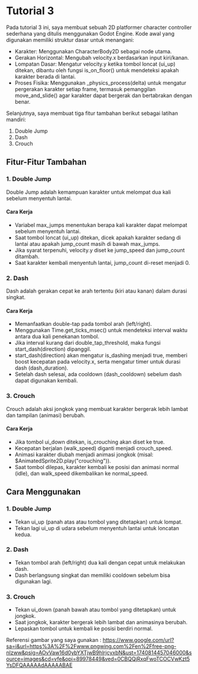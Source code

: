 # Tutorial 3

Pada tutorial 3 ini, saya membuat sebuah 2D platformer character controller sederhana yang ditulis menggunakan Godot Engine. Kode awal yang digunakan memiliki struktur dasar untuk menangani:
- Karakter: Menggunakan CharacterBody2D sebagai node utama.
- Gerakan Horizontal: Mengubah velocity.x berdasarkan input kiri/kanan.
- Lompatan Dasar: Mengatur velocity.y ketika tombol loncat (ui_up) ditekan, dibantu oleh fungsi is_on_floor() untuk mendeteksi apakah karakter berada di lantai.
- Proses Fisika: Menggunakan _physics_process(delta) untuk mengatur pergerakan karakter setiap frame, termasuk pemanggilan move_and_slide() agar karakter dapat bergerak dan bertabrakan dengan benar.

Selanjutnya, saya membuat tiga fitur tambahan berikut sebagai latihan mandiri:
1. Double Jump
2. Dash
3. Crouch

## Fitur-Fitur Tambahan
### 1. Double Jump
Double Jump adalah kemampuan karakter untuk melompat dua kali sebelum menyentuh lantai.
#### Cara Kerja
- Variabel max_jumps menentukan berapa kali karakter dapat melompat sebelum menyentuh lantai.
- Saat tombol loncat (ui_up) ditekan, dicek apakah karakter sedang di lantai atau apakah jump_count masih di bawah max_jumps.
- Jika syarat terpenuhi, velocity.y diset ke jump_speed dan jump_count ditambah.
- Saat karakter kembali menyentuh lantai, jump_count di-reset menjadi 0.

### 2. Dash
Dash adalah gerakan cepat ke arah tertentu (kiri atau kanan) dalam durasi singkat.
#### Cara Kerja
- Memanfaatkan double-tap pada tombol arah (left/right).
- Menggunakan Time.get_ticks_msec() untuk mendeteksi interval waktu antara dua kali penekanan tombol.
- Jika interval kurang dari double_tap_threshold, maka fungsi start_dash(direction) dipanggil.
- start_dash(direction) akan mengatur is_dashing menjadi true, memberi boost kecepatan pada velocity.x, serta mengatur timer untuk durasi dash (dash_duration).
- Setelah dash selesai, ada cooldown (dash_cooldown) sebelum dash dapat digunakan kembali.

### 3. Crouch
Crouch adalah aksi jongkok yang membuat karakter bergerak lebih lambat dan tampilan (animasi) berubah.
#### Cara Kerja
- Jika tombol ui_down ditekan, is_crouching akan diset ke true.
- Kecepatan berjalan (walk_speed) diganti menjadi crouch_speed.
- Animasi karakter diubah menjadi animasi jongkok (misal: $AnimatedSprite2D.play("crouching")).
- Saat tombol dilepas, karakter kembali ke posisi dan animasi normal (idle), dan walk_speed dikembalikan ke normal_speed.

## Cara Menggunakan
### 1. Double Jump
- Tekan ui_up (panah atas atau tombol yang ditetapkan) untuk lompat.
- Tekan lagi ui_up di udara sebelum menyentuh lantai untuk loncatan kedua.
### 2. Dash
- Tekan tombol arah (left/right) dua kali dengan cepat untuk melakukan dash.
- Dash berlangsung singkat dan memiliki cooldown sebelum bisa digunakan lagi.
### 3. Crouch
- Tekan ui_down (panah bawah atau tombol yang ditetapkan) untuk jongkok.
- Saat jongkok, karakter bergerak lebih lambat dan animasinya berubah.
- Lepaskan tombol untuk kembali ke posisi berdiri normal.

Referensi gambar yang saya gunakan : https://www.google.com/url?sa=i&url=https%3A%2F%2Fwww.pngwing.com%2Fen%2Ffree-png-nlzww&psig=AOvVaw16d0ybYXTjwB9hlrjcyxbN&ust=1740814457046000&source=images&cd=vfe&opi=89978449&ved=0CBQQjRxqFwoTCOCVwKzt5YsDFQAAAAAdAAAAABAE